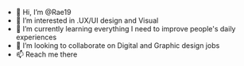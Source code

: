 - 👋 Hi, I’m @Rae19
- 👀 I’m interested in .UX/UI design and Visual
- 🌱 I’m currently learning everything I need to improve people's daily experiences
- 💞️ I’m looking to collaborate on Digital and Graphic design jobs
- 📫 Reach me there

<!---
Rae19/Rae19 is a ✨ special ✨ repository because its `README.md` (this file) appears on your GitHub profile.
You can click the Preview link to take a look at your changes.
--->
